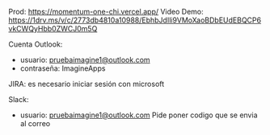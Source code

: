 Prod: https://momentum-one-chi.vercel.app/
Video Demo:  https://1drv.ms/v/c/2773db4810a10988/EbhbJdIli9VMoXaoBDbEUdEBQCP6vkCWQyHbb0ZWCJ0m5Q

Cuenta Outlook:
- usuario: pruebaimagine1@outlook.com
- contraseña: ImagineApps

JIRA: es necesario iniciar sesión con microsoft

Slack:
- usuario: pruebaimagine1@outlook.com
Pide poner codigo que se envia al correo 